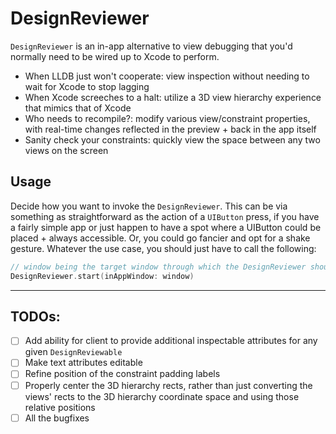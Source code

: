 # DesignReviewer

`DesignReviewer` is an in-app alternative to view debugging that you'd normally need to be wired up to
Xcode to perform. 

* When LLDB just won't cooperate: view inspection without needing to wait for Xcode to stop lagging
* When Xcode screeches to a halt: utilize a 3D view hierarchy experience that mimics that of Xcode
* Who needs to recompile?: modify various view/constraint properties, with real-time changes reflected in the preview + back in the app itself
* Sanity check your constraints: quickly view the space between any two views on the screen

## Usage

Decide how you want to invoke the `DesignReviewer`. This can be via something as straightforward as the action of a `UIButton` press, if you have a fairly simple app or just happen to have a spot where a UIButton could be placed + always accessible. Or, you could go fancier and opt for a shake gesture. Whatever the use case, you should just have to call the following:
```swift
// window being the target window through which the DesignReviewer should parse.
DesignReviewer.start(inAppWindow: window) 
```

---

## TODOs:

- [ ] Add ability for client to provide additional inspectable attributes for any given `DesignReviewable`
- [ ] Make text attributes editable
- [ ] Refine position of the constraint padding labels
- [ ] Properly center the 3D hierarchy rects, rather than just converting the views' rects to the 3D hierarchy coordinate space and using those relative positions
- [ ] All the bugfixes
